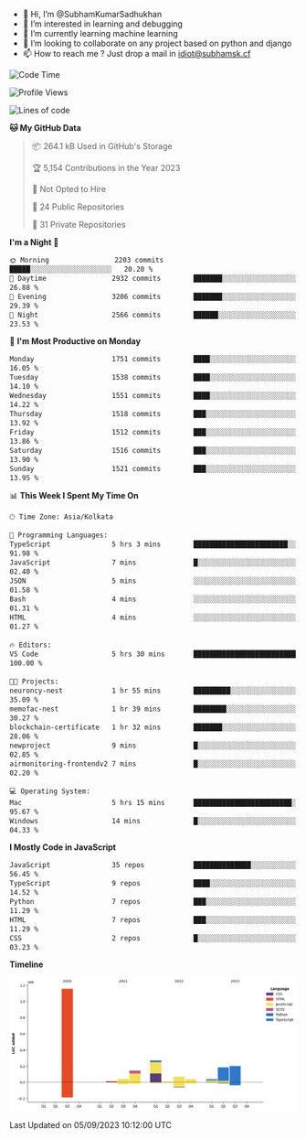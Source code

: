 - 👋 Hi, I’m @SubhamKumarSadhukhan
- 👀 I’m interested in learning and debugging
- 🌱 I’m currently learning machine learning
- 💞️ I’m looking to collaborate on any project based on python and django
- 📫 How to reach me ?
      Just drop a mail in idiot@subhamsk.cf

<!---
SubhamKumarSadhukhan/SubhamKumarSadhukhan is a ✨ special ✨ repository because its `README.md` (this file) appears on your GitHub profile.
You can click the Preview link to take a look at your changes.
--->


<!--START_SECTION:waka-->
![Code Time](http://img.shields.io/badge/Code%20Time-1%2C543%20hrs%2048%20mins-blue)

![Profile Views](http://img.shields.io/badge/Profile%20Views-14-blue)

![Lines of code](https://img.shields.io/badge/From%20Hello%20World%20I%27ve%20Written-2.2%20million%20lines%20of%20code-blue)

**🐱 My GitHub Data** 

> 📦 264.1 kB Used in GitHub's Storage 
 > 
> 🏆 5,154 Contributions in the Year 2023
 > 
> 🚫 Not Opted to Hire
 > 
> 📜 24 Public Repositories 
 > 
> 🔑 31 Private Repositories 
 > 
**I'm a Night 🦉** 

```text
🌞 Morning                2203 commits        █████░░░░░░░░░░░░░░░░░░░░   20.20 % 
🌆 Daytime                2932 commits        ███████░░░░░░░░░░░░░░░░░░   26.88 % 
🌃 Evening                3206 commits        ███████░░░░░░░░░░░░░░░░░░   29.39 % 
🌙 Night                  2566 commits        ██████░░░░░░░░░░░░░░░░░░░   23.53 % 
```
📅 **I'm Most Productive on Monday** 

```text
Monday                   1751 commits        ████░░░░░░░░░░░░░░░░░░░░░   16.05 % 
Tuesday                  1538 commits        ████░░░░░░░░░░░░░░░░░░░░░   14.10 % 
Wednesday                1551 commits        ████░░░░░░░░░░░░░░░░░░░░░   14.22 % 
Thursday                 1518 commits        ███░░░░░░░░░░░░░░░░░░░░░░   13.92 % 
Friday                   1512 commits        ███░░░░░░░░░░░░░░░░░░░░░░   13.86 % 
Saturday                 1516 commits        ███░░░░░░░░░░░░░░░░░░░░░░   13.90 % 
Sunday                   1521 commits        ███░░░░░░░░░░░░░░░░░░░░░░   13.95 % 
```


📊 **This Week I Spent My Time On** 

```text
🕑︎ Time Zone: Asia/Kolkata

💬 Programming Languages: 
TypeScript               5 hrs 3 mins        ███████████████████████░░   91.98 % 
JavaScript               7 mins              █░░░░░░░░░░░░░░░░░░░░░░░░   02.40 % 
JSON                     5 mins              ░░░░░░░░░░░░░░░░░░░░░░░░░   01.58 % 
Bash                     4 mins              ░░░░░░░░░░░░░░░░░░░░░░░░░   01.31 % 
HTML                     4 mins              ░░░░░░░░░░░░░░░░░░░░░░░░░   01.27 % 

🔥 Editors: 
VS Code                  5 hrs 30 mins       █████████████████████████   100.00 % 

🐱‍💻 Projects: 
neuroncy-nest            1 hr 55 mins        █████████░░░░░░░░░░░░░░░░   35.09 % 
memofac-nest             1 hr 39 mins        ████████░░░░░░░░░░░░░░░░░   30.27 % 
blockchain-certificate   1 hr 32 mins        ███████░░░░░░░░░░░░░░░░░░   28.06 % 
newproject               9 mins              █░░░░░░░░░░░░░░░░░░░░░░░░   02.85 % 
airmonitoring-frontendv2 7 mins              █░░░░░░░░░░░░░░░░░░░░░░░░   02.20 % 

💻 Operating System: 
Mac                      5 hrs 15 mins       ████████████████████████░   95.67 % 
Windows                  14 mins             █░░░░░░░░░░░░░░░░░░░░░░░░   04.33 % 
```

**I Mostly Code in JavaScript** 

```text
JavaScript               35 repos            ██████████████░░░░░░░░░░░   56.45 % 
TypeScript               9 repos             ████░░░░░░░░░░░░░░░░░░░░░   14.52 % 
Python                   7 repos             ███░░░░░░░░░░░░░░░░░░░░░░   11.29 % 
HTML                     7 repos             ███░░░░░░░░░░░░░░░░░░░░░░   11.29 % 
CSS                      2 repos             █░░░░░░░░░░░░░░░░░░░░░░░░   03.23 % 
```



**Timeline**

![Lines of Code chart](https://raw.githubusercontent.com/SubhamKumarSadhukhan/SubhamKumarSadhukhan/main/assets/bar_graph.png)


 Last Updated on 05/09/2023 10:12:00 UTC
<!--END_SECTION:waka-->
